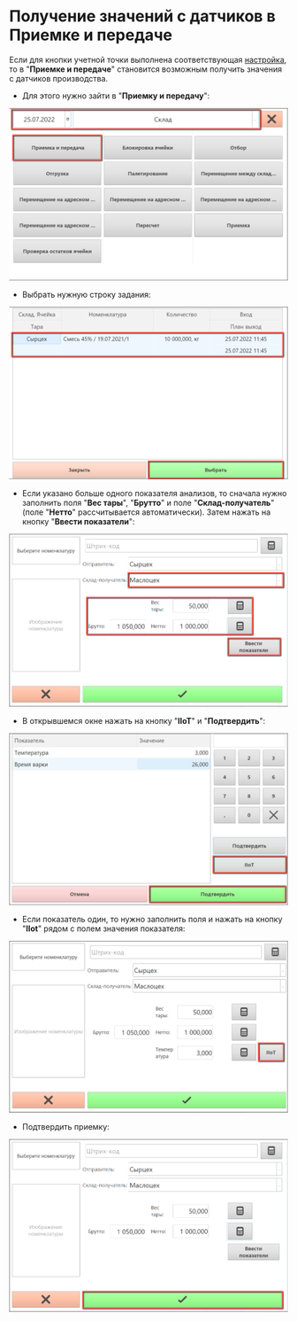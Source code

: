 # Получение значений с датчиков в Приемке и передаче

Если для кнопки учетной точки выполнена соответствующая [настройка](SystemSetting/SettingButtonsOfAccountPoint.md), то в "**Приемке и передаче**" становится возможным получить значения с датчиков производства.

- Для этого нужно зайти в "**Приемку и передачу**":

![image-1](AcceptanceAndTransfer.assets/image-1.png)

- Выбрать нужную строку задания:

![image-2](AcceptanceAndTransfer.assets/image-2.png)

- Если указано больше одного показателя анализов, то сначала нужно заполнить поля "**Вес тары**", "**Брутто**" и  поле "**Склад-получатель**" (поле "**Нетто**" рассчитывается автоматически). Затем нажать на кнопку "**Ввести показатели**":

![image-3](AcceptanceAndTransfer.assets/image-3.png)

- В открывшемся окне нажать на кнопку "**IIoT**" и "**Подтвердить**":

![image-4](AcceptanceAndTransfer.assets/image-4.png)

- Если показатель один, то нужно заполнить поля и нажать на кнопку "**IIot**" рядом с полем значения показателя:

![image-5](AcceptanceAndTransfer.assets/image-5.png)

- Подтвердить приемку: 

![image-6](AcceptanceAndTransfer.assets/image-6.png)
